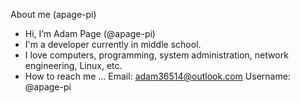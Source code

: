 About me (apage-pi)

- Hi, I’m Adam Page (@apage-pi)
- I'm a developer currently in middle school.
- I love computers, programming, system administration, network engineering, Linux, etc.
- How to reach me ...
Email: adam36514@outlook.com
Username: @apage-pi

<!---
apage-pi/apage-pi is a ✨ special ✨ repository because its `README.md` (this file) appears on your GitHub profile.
You can click the Preview link to take a look at your changes.
--->
